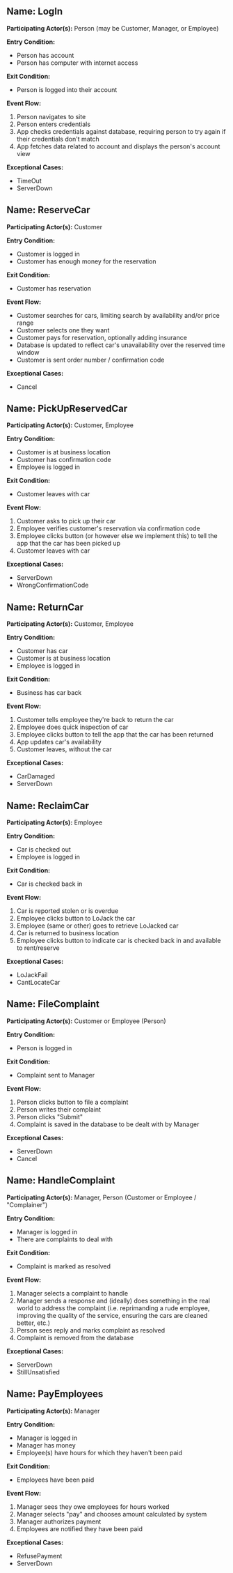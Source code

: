## **Name:** LogIn
**Participating Actor(s):** Person (may be Customer, Manager, or Employee)

**Entry Condition:**
- Person has account
- Person has computer with internet access

**Exit Condition:**
- Person is logged into their account

**Event Flow:**
1. Person navigates to site
2. Person enters credentials
3. App checks credentials against database, requiring person to try again if their credentials don't match
4. App fetches data related to account and displays the person's account view

**Exceptional Cases:**
- TimeOut
- ServerDown

## **Name:** ReserveCar
**Participating Actor(s):** Customer

**Entry Condition:** 
- Customer is logged in
- Customer has enough money for the reservation

**Exit Condition:**
- Customer has reservation

**Event Flow:**
- Customer searches for cars, limiting search by availability and/or price range
- Customer selects one they want
- Customer pays for reservation, optionally adding insurance
- Database is updated to reflect car's unavailability over the reserved time window
- Customer is sent order number / confirmation code

**Exceptional Cases:**
- Cancel

## **Name:** PickUpReservedCar
**Participating Actor(s):** Customer, Employee

**Entry Condition:**
- Customer is at business location
- Customer has confirmation code
- Employee is logged in

**Exit Condition:**
- Customer leaves with car

**Event Flow:**
1. Customer asks to pick up their car
2. Employee verifies customer's reservation via confirmation code
3. Employee clicks button (or however else we implement this) to tell the app that the car has been picked up
4. Customer leaves with car

**Exceptional Cases:**
- ServerDown
- WrongConfirmationCode

## **Name:** ReturnCar
**Participating Actor(s):** Customer, Employee

**Entry Condition:**
- Customer has car
- Customer is at business location
- Employee is logged in

**Exit Condition:**
- Business has car back

**Event Flow:**
1. Customer tells employee they're back to return the car
2. Employee does quick inspection of car
3. Employee clicks button to tell the app that the car has been returned
4. App updates car's availability
5. Customer leaves, without the car

**Exceptional Cases:**
- CarDamaged
- ServerDown

## **Name:** ReclaimCar
**Participating Actor(s):** Employee

**Entry Condition:**
- Car is checked out
- Employee is logged in

**Exit Condition:**
- Car is checked back in

**Event Flow:**
1. Car is reported stolen or is overdue
2. Employee clicks button to LoJack the car
3. Employee (same or other) goes to retrieve LoJacked car
4. Car is returned to business location
5. Employee clicks button to indicate car is checked back in and available to rent/reserve

**Exceptional Cases:**
- LoJackFail
- CantLocateCar

## **Name:** FileComplaint
**Participating Actor(s):** Customer or Employee (Person)

**Entry Condition:**
- Person is logged in

**Exit Condition:**
- Complaint sent to Manager

**Event Flow:**
1. Person clicks button to file a complaint
2. Person writes their complaint
3. Person clicks "Submit"
4. Complaint is saved in the database to be dealt with by Manager

**Exceptional Cases:**
- ServerDown
- Cancel

## **Name:** HandleComplaint
**Participating Actor(s):** Manager, Person (Customer or Employee / "Complainer")

**Entry Condition:**
- Manager is logged in
- There are complaints to deal with

**Exit Condition:**
- Complaint is marked as resolved

**Event Flow:**
1. Manager selects a complaint to handle
2. Manager sends a response and (ideally) does something in the real world to address the complaint (i.e. reprimanding a rude employee, improving the quality of the service, ensuring the cars are cleaned better, etc.)
3. Person sees reply and marks complaint as resolved
4. Complaint is removed from the database

**Exceptional Cases:**
- ServerDown
- StillUnsatisfied

## **Name:** PayEmployees
**Participating Actor(s):** Manager

**Entry Condition:**
- Manager is logged in
- Manager has money
- Employee(s) have hours for which they haven't been paid

**Exit Condition:**
- Employees have been paid

**Event Flow:**
1. Manager sees they owe employees for hours worked
2. Manager selects "pay" and chooses amount calculated by system
3. Manager authorizes payment
4. Employees are notified they have been paid

**Exceptional Cases:**
- RefusePayment
- ServerDown

